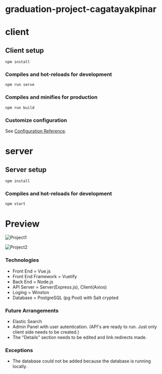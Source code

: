 # graduation-project-cagatayakpinar

# client

## Client setup
```
npm install
```

### Compiles and hot-reloads for development
```
npm run serve
```

### Compiles and minifies for production
```
npm run build
```

### Customize configuration
See [Configuration Reference](https://cli.vuejs.org/config/).

# server

## Server setup
```
npm install
```

### Compiles and hot-reloads for development
```
npm start
```
# Preview

![Project1](https://user-images.githubusercontent.com/63678992/160815653-7e5cdc9f-7314-4ce8-b8b1-0a72edfeee5c.gif)

![Project2](https://user-images.githubusercontent.com/63678992/160816361-a8d05def-e03a-4f7a-be60-68eb7b558414.gif)

<h3>Technologies</h3>
<ul>
  <li>Front End = Vue.js</li>
  <li>Front End Framework = Vuetify</li>
  <li>Back End = Node.js</li>
  <li>API Server = Server(Express.js), Client(Axios)</li>
  <li>Loging = Winston</li>
  <li>Database = PostgreSQL (pg Pool) with Salt crypted</li>
</ul>  
<h3>Future Arrangements</h3>
<ul>
  <li>Elastic Search</li>
  <li>Admin Panel with user autentication. (API's are ready to run. Just only client side needs to be created.)</li>
  <li>The "Details" section needs to be edited and link redirects made.</li>
</ul>  
<h3>Exceptions</h3>
<ul>
  <li>The database could not be added because the database is running locally.</li>
</ul>  





